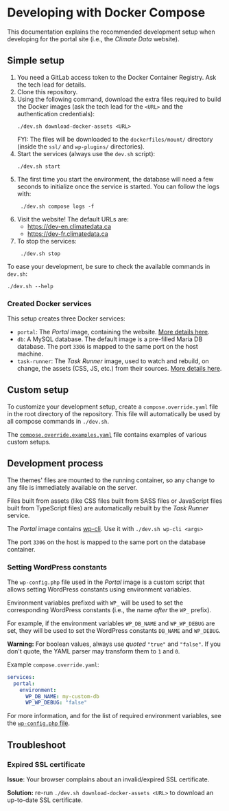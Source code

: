 # Developing with Docker Compose

This documentation explains the recommended development setup when developing
for the portal site (i.e., the _Climate Data_ website).

## Simple setup

1. You need a GitLab access token to the Docker Container Registry. Ask the tech
   lead for details.
2. Clone this repository.
3. Using the following command, download the extra files required to build the
   Docker images (ask the tech lead for the `<URL>` and the authentication
   credentials):
   ```shell
   ./dev.sh download-docker-assets <URL>
   ```
   FYI: The files will be downloaded to the `dockerfiles/mount/` directory
   (inside the `ssl/` and `wp-plugins/` directories).
4. Start the services (always use the `dev.sh` script):
   ```shell
   ./dev.sh start
   ```
5. The first time you start the environment, the database will need a few
   seconds to initialize once the service is started. You can follow the logs
   with:
   ```shell
    ./dev.sh compose logs -f
    ```
6. Visit the website! The default URLs are:
   * https://dev-en.climatedata.ca
   * https://dev-fr.climatedata.ca
7. To stop the services:
   ```shell
    ./dev.sh stop
    ```

To ease your development, be sure to check the available commands in `dev.sh`:
```shell
./dev.sh --help
```

### Created Docker services

This setup creates three Docker services:

* `portal`: The _Portal_ image, containing the website.
  [More details here](./portal-docker-image.md).
* `db`: A MySQL database. The default image is a pre-filled Maria DB database.
  The port `3306` is mapped to the same port on the host machine.
* `task-runner`: The _Task Runner_ image, used to watch and rebuild, on change,
  the assets (CSS, JS, etc.) from their sources.
  [More details here](./task-runner.md).

## Custom setup

To customize your development setup, create a `compose.override.yaml` file in
the root directory of the repository. This file will automatically be used by
all compose commands in `./dev.sh`.

The [`compose.override.examples.yaml`](../compose.override.examples.yaml) file
contains examples of various custom setups.

## Development process

The themes' files are mounted to the running container, so any change to any
file is immediately available on the server.

Files built from assets (like CSS files built from SASS files or JavaScript
files built from TypeScript files) are automatically rebuilt by the _Task
Runner_ service.

The _Portal_ image contains [wp-cli](https://wp-cli.org/). Use it with `./dev.sh wp-cli <args>`

The port `3306` on the host is mapped to the same port on the database
container.

### Setting WordPress constants

The `wp-config.php` file used in the _Portal_ image is a custom script that 
allows setting WordPress constants using environment variables.

Environment variables prefixed with `WP_` will be used to set the
corresponding WordPress constants (i.e., the name _after_ the `WP_` prefix).

For example, if the environment variables `WP_DB_NAME` and `WP_WP_DEBUG` are
set, they will be used to set the WordPress constants `DB_NAME` and `WP_DEBUG`.

**Warning:** For boolean values, always use _quoted_ `"true"` and `"false"`. If
you don't quote, the YAML parser may transform them to `1` and `0`.

Example `compose.override.yaml`:

```yaml
services:
  portal:
    environment:
      WP_DB_NAME: my-custom-db
      WP_WP_DEBUG: "false"
```

For more information, and for the list of required environment variables, see
the [`wp-config.php` file](../dockerfiles/build/www/configs/wordpress/wp-config.php).

## Troubleshoot

### Expired SSL certificate

**Issue**: Your browser complains about an invalid/expired SSL certificate.

**Solution:** re-run `./dev.sh download-docker-assets <URL>` to download an
up-to-date SSL certificate.
